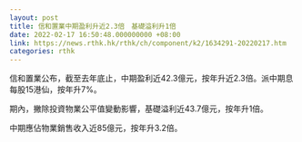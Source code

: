 ```yaml
---
layout: post
title: 信和置業中期盈利升近2.3倍　基礎溢利升1倍
date: 2022-02-17 16:50:48.000000000 +08:00
link: https://news.rthk.hk/rthk/ch/component/k2/1634291-20220217.htm
categories: rthk
---
```


信和置業公布，截至去年底止，中期盈利近42.3億元，按年升近2.3倍。派中期息每股15港仙，按年升7%。

期內，撇除投資物業公平值變動影響，基礎溢利近43.7億元，按年升1倍。

中期應佔物業銷售收入近85億元，按年升3.2倍。

